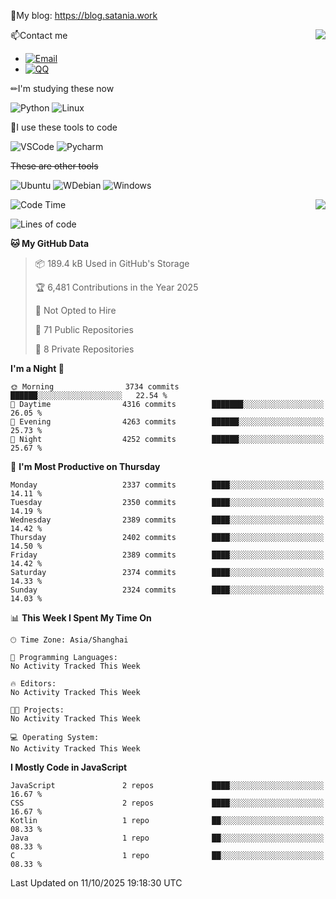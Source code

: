 📰My blog: https://blog.satania.work

<img align="right" src="https://github-readme-stats.vercel.app/api/top-langs/?username=Katriell"/>

📫Contact me

* [![Email](https://img.shields.io/badge/Email-Iris@satania.work-1?style=social&logoColor=fff)](mailto:Iris@satania.work)
* [![QQ](https://img.shields.io/badge/QQ-2088839458-1?style=social&logoColor=fff)](tencent://AddContact/?fromId=45&fromSubId=1&subcmd=all&uin=2088839458&website=www.oicqzone.com)

✏I'm studying these now

![Python](https://img.shields.io/badge/-Python-blue?style=flat-square&logo=Python&logoColor=fff)
![Linux](https://img.shields.io/badge/-Linux-black?style=flat-square&logo=Linux&logoColor=fff)

🔨I use these tools to code

![VSCode](https://img.shields.io/badge/-VSCode-blue?style=flat-square&logo=visualstudiocode&logoColor=fff)
![Pycharm](https://img.shields.io/badge/-Pycharm-green?style=flat-square&logo=pycharm&logoColor=fff)

 ~~These are other tools~~

![Ubuntu](https://img.shields.io/badge/-Ubuntu-orange?style=flat-square&logo=Ubuntu&logoColor=fff)
![WDebian](https://img.shields.io/badge/-Debian-blue?style=flat-square&logo=Debian&logoColor=fff)
![Windows](https://img.shields.io/badge/-Windows-blue?style=flat-square&logo=Windows&logoColor=fff)


<img align="right" src="https://github-readme-stats-beta-amber-44.vercel.app/api?username=Katriell&show_icons=true&role=OWNER,ORGANIZATION_MEMBER,COLLABORATOR&locale=zh-my"/>

<!--START_SECTION:waka-->
![Code Time](http://img.shields.io/badge/Code%20Time-21%20mins-blue)

![Lines of code](https://img.shields.io/badge/From%20Hello%20World%20I%27ve%20Written-17.6%20thousand%20lines%20of%20code-blue)

**🐱 My GitHub Data** 

> 📦 189.4 kB Used in GitHub's Storage 
 > 
> 🏆 6,481 Contributions in the Year 2025
 > 
> 🚫 Not Opted to Hire
 > 
> 📜 71 Public Repositories 
 > 
> 🔑 8 Private Repositories 
 > 
**I'm a Night 🦉** 

```text
🌞 Morning                3734 commits        ██████░░░░░░░░░░░░░░░░░░░   22.54 % 
🌆 Daytime                4316 commits        ███████░░░░░░░░░░░░░░░░░░   26.05 % 
🌃 Evening                4263 commits        ██████░░░░░░░░░░░░░░░░░░░   25.73 % 
🌙 Night                  4252 commits        ██████░░░░░░░░░░░░░░░░░░░   25.67 % 
```
📅 **I'm Most Productive on Thursday** 

```text
Monday                   2337 commits        ████░░░░░░░░░░░░░░░░░░░░░   14.11 % 
Tuesday                  2350 commits        ████░░░░░░░░░░░░░░░░░░░░░   14.19 % 
Wednesday                2389 commits        ████░░░░░░░░░░░░░░░░░░░░░   14.42 % 
Thursday                 2402 commits        ████░░░░░░░░░░░░░░░░░░░░░   14.50 % 
Friday                   2389 commits        ████░░░░░░░░░░░░░░░░░░░░░   14.42 % 
Saturday                 2374 commits        ████░░░░░░░░░░░░░░░░░░░░░   14.33 % 
Sunday                   2324 commits        ████░░░░░░░░░░░░░░░░░░░░░   14.03 % 
```


📊 **This Week I Spent My Time On** 

```text
🕑︎ Time Zone: Asia/Shanghai

💬 Programming Languages: 
No Activity Tracked This Week

🔥 Editors: 
No Activity Tracked This Week

🐱‍💻 Projects: 
No Activity Tracked This Week

💻 Operating System: 
No Activity Tracked This Week
```

**I Mostly Code in JavaScript** 

```text
JavaScript               2 repos             ████░░░░░░░░░░░░░░░░░░░░░   16.67 % 
CSS                      2 repos             ████░░░░░░░░░░░░░░░░░░░░░   16.67 % 
Kotlin                   1 repo              ██░░░░░░░░░░░░░░░░░░░░░░░   08.33 % 
Java                     1 repo              ██░░░░░░░░░░░░░░░░░░░░░░░   08.33 % 
C                        1 repo              ██░░░░░░░░░░░░░░░░░░░░░░░   08.33 % 
```




 Last Updated on 11/10/2025 19:18:30 UTC
<!--END_SECTION:waka-->
